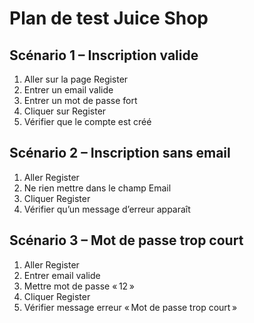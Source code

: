 # Plan de test Juice Shop

## Scénario 1 – Inscription valide

1. Aller sur la page Register
2. Entrer un email valide
3. Entrer un mot de passe fort
4. Cliquer sur Register
5. Vérifier que le compte est créé

## Scénario 2 – Inscription sans email

1. Aller Register
2. Ne rien mettre dans le champ Email
3. Cliquer Register
4. Vérifier qu’un message d’erreur apparaît

## Scénario 3 – Mot de passe trop court

1. Aller Register
2. Entrer email valide
3. Mettre mot de passe « 12 »
4. Cliquer Register
5. Vérifier message erreur « Mot de passe trop court »
